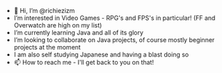 - 👋 Hi, I’m @richiezizm
- I’m interested in Video Games - RPG's and FPS's in particular! (FF and Overwatch are high on my list)
- I’m currently learning Java and all of its glory
- I’m looking to collaborate on Java projects, of course mostly beginner projects at the moment
- I am also self studying Japanese and having a blast doing so
- 📫 How to reach me - I'll get back to you on that!

<!---
richiezizm/richiezizm is a ✨ special ✨ repository because its `README.md` (this file) appears on your GitHub profile.
You can click the Preview link to take a look at your changes.
--->

